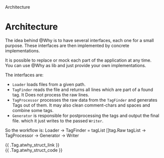 Architecture
# Architecture

The idea behind @Why is to have several interfaces, each one for a small purpose. These interfaces are then
implemented by concrete implementations.

It is possible to replace or mock each part of the application at any time. You can use @Why as lib and just provide
your own implementations.

The interfaces are:

* `Loader` loads files from a given path.
* `TagFinder` reads the file and returns all lines which are part of a found tag. It Does not process the raw lines.
* `TagProcessor` processes the raw data from the `TagFinder` and generates Tags out of them. It may also clean
  comment-chars and spaces and combine some tags.
* `Generator` is responsible for postprocessing the tags and output the final file. which it just writes to the
  passed `Writer`.

So the workflow is:
Loader -> TagFinder = tagList []tag.Raw tagList -> TagProcessor -> Generator -> Writer

{{ .Tag.atwhy_struct_link }}  
{{ .Tag.atwhy_struct_code }}